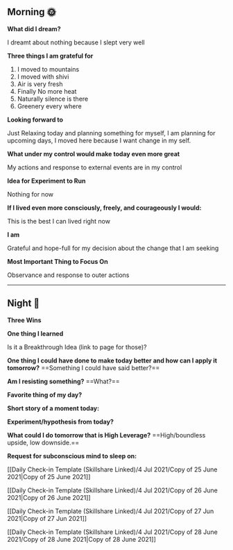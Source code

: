 ## Morning 🌞

**What did I dream?**

I dreamt about nothing because I slept very well

**Three things I am grateful for**

1. I moved to mountains
2. I moved with shivi
3. Air is very fresh
4. Finally No more heat
5. Naturally silence is there
6. Greenery every where

  

**Looking forward to**

Just Relaxing today and planning something for myself, I am planning for upcoming days, I moved here because I want change in my self.

**What under my control would make today even more great**

My actions and response to external events are in my control

**Idea for Experiment to Run**

Nothing for now

**If I lived even more consciously, freely, and courageously I would:**

This is the best I can lived right now

**I am**

Grateful and hope-full for my decision about the change that I am seeking

**Most Important Thing to Focus On**

Observance and response to outer actions

  

---

## Night 🌛

**Three Wins**

  

**One thing I learned**

  

Is it a Breakthrough Idea (link to page for those)?

  

**One thing I could have done to make today better and how can I apply it tomorrow?** ==Something I could have said better?==

  

**Am I resisting something?** ==What?==

  

**Favorite thing of my day?**

  

**Short story of a moment today:**

  

**Experiment/hypothesis from today?**

  

**What could I do tomorrow that is High Leverage?** ==High/boundless upside, low downside.==

  

**Request for subconscious mind to sleep on:**

[[Daily Check-in Template (Skillshare Linked)/4 Jul 2021/Copy of 25 June 2021|Copy of 25 June 2021]]

[[Daily Check-in Template (Skillshare Linked)/4 Jul 2021/Copy of 26 June 2021|Copy of 26 June 2021]]

[[Daily Check-in Template (Skillshare Linked)/4 Jul 2021/Copy of 27 Jun 2021|Copy of 27 Jun 2021]]

[[Daily Check-in Template (Skillshare Linked)/4 Jul 2021/Copy of 28 June 2021/Copy of 28 June 2021|Copy of 28 June 2021]]
